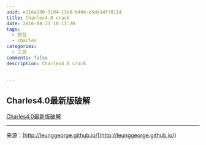 ```yaml
---
uuid: e316a290-31d4-11e9-b40e-e5de14f70114
title: Charles4.0 crack
date: 2016-08-23 10:11:20  
tags: 
  - 抓包
  - charles  
categories: 
  - 工具  
comments: false  
description: Charles4.0 crack


---
```


## Charles4.0最新版破解
[Charles4.0最新版破解](http://blog.csdn.net/endlu/article/details/52175787)





---
<link rel="stylesheet" href="http://yandex.st/highlightjs/6.1/styles/default.min.css">
<script src="http://yandex.st/highlightjs/6.1/highlight.min.js"></script>
<script>
hljs.tabReplace = ' ';
hljs.initHighlightingOnLoad();
</script>


来源：[http://leunggeorge.github.io/](http://leunggeorge.github.io/)  